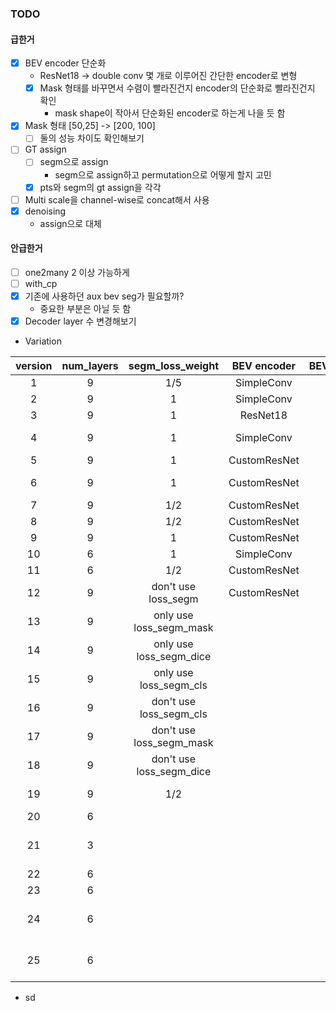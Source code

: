 ### TODO
#### 급한거
- [x] BEV encoder 단순화
	- ResNet18 -> double conv 몇 개로 이루어진 간단한 encoder로 변형
	- [x] Mask 형태를 바꾸면서 수렴이 빨라진건지 encoder의 단순화로 빨라진건지 확인
		- mask shape이 작아서 단순화된 encoder로 하는게 나을 듯 함
- [x] Mask 형태 [50,25] -> [200, 100]
	- [ ] 둘의 성능 차이도 확인해보기
- [ ] GT assign
	- [ ] segm으로 assign
		- segm으로 assign하고 permutation으로 어떻게 할지 고민
	- [x] pts와 segm의 gt assign을 각각
- [ ] Multi scale을 channel-wise로 concat해서 사용
- [x] denoising 
	- assign으로 대체
#### 안급한거
- [ ] one2many 2 이상 가능하게
- [ ] with_cp
- [x] 기존에 사용하던 aux bev seg가 필요할까?
	- 중요한 부분은 아닐 듯 함
- [x] Decoder layer 수 변경해보기

- Variation

| version | num_layers |     segm_loss_weight     | BEV encoder  | BEVseg | BEVresi | QueryMLP |            Assign            | Comment |
|:-------:|:----------:|:------------------------:|:------------:|:------:|:-------:|:--------:|:----------------------------:| ----------- |
|    1    |     9      |           1/5            |  SimpleConv  |        |         |          |             same             |             |
|    2    |     9      |            1             |  SimpleConv  |        |         |          |             same             |             |
|    3    |     9      |            1             |   ResNet18   |        |         |          |             same             |             |
|    4    |     9      |            1             |  SimpleConv  |        |         |          |    pts, segm dependently     |             |
|    5    |     9      |            1             | CustomResNet |        |         |          |             same             |             |
|    6    |     9      |            1             | CustomResNet |        |         |          |    pts, segm dependently     |             |
|    7    |     9      |           1/2            | CustomResNet |        |         |          |             same             |             |
|    8    |     9      |           1/2            | CustomResNet |   x    |         |          |             same             |             |
|    9    |     9      |            1             | CustomResNet |   x    |         |          |             same             |             |
|   10    |     6      |            1             |  SimpleConv  |        |         |          |             same             |             |
|   11    |     6      |           1/2            | CustomResNet |        |         |          |             same             |             |
|   12    |     9      |   don't use loss_segm    | CustomResNet |        |         |          |             same             |             |
|   13    |     9      | only use loss_segm_mask  |              |        |         |          |             same             |             |
|   14    |     9      | only use loss_segm_dice  |              |        |         |          |                              |             |
|   15    |     9      |  only use loss_segm_cls  |              |        |         |          |                              |             |
|   16    |     9      | don't use loss_segm_cls  |              |        |         |          |                              |             |
|   17    |     9      | don't use loss_segm_mask |              |        |         |          |                              |             |
|   18    |     9      | don't use loss_segm_dice |              |        |         |          |                              |             |
|   19    |     9      |           1/2            |              |        |         |          |        last pts layer        |             |
|   20    |     6      |                          |              |        |         |          |                              |             |
|   21    |     3      |                          |              |        |         |          | last pts layer, dependently  |             |
|   22    |     6      |                          |              |        |         |          |                              |             |
|   23    |     6      |                          |              |        |    O    |          |                              |             |
|   24    |     6      |                          |              |        |    O    |          | first pts layer, dependently |             |
|   25    |     6      |                          |              |        | O        |    O     | last pts layer, dependently                             |             |
- sd